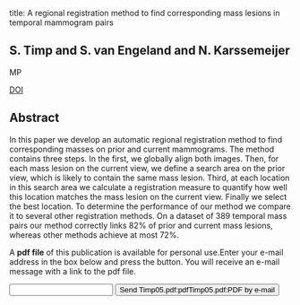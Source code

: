 title: A regional registration method to find corresponding mass lesions in temporal mammogram pairs

## S. Timp and S. van Engeland and N. Karssemeijer
MP

<a href="https://doi.org/10.1118/1.1984323">DOI</a>

## Abstract
In this paper we develop an automatic regional registration method to find corresponding masses on prior and current mammograms. The method contains three steps. In the first, we globally align both images. Then, for each mass lesion on the current view, we define a search area on the prior view, which is likely to contain the same mass lesion. Third, at each location in this search area we calculate a registration measure to quantify how well this location matches the mass lesion on the current view. Finally we select the best location. To determine the performance of our method we compare it to several other registration methods. On a dataset of 389 temporal mass pairs our method correctly links 82% of prior and current mass lesions, whereas other methods achieve at most 72%.

A <b>pdf file</b> of this publication is available for personal use.Enter your e-mail address in the box below and press the button. You will receive an e-mail message with a link to the pdf file.
<form action="sender.php">  <input type="text" name="email">  <input type="submit" value="Send Timp05.pdf:pdfTimp05.pdf:PDF by e-mail"></form>